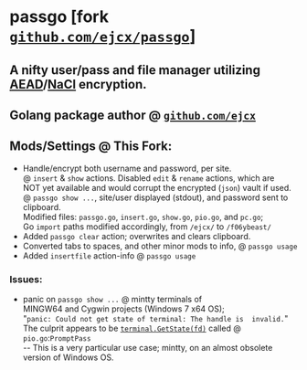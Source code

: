 # passgo [fork [`github.com/ejcx/passgo`](https://github.com/ejcx/passgo)]
## A nifty user/pass and file manager utilizing [AEAD](https://en.wikipedia.org/wiki/Authenticated_encryption#Authenticated_encryption_with_associated_data)/[NaCl](https://godoc.org/golang.org/x/crypto/nacl) encryption.  

## Golang package author @ [`github.com/ejcx`](https://github.com/ejcx)  

## Mods/Settings @ This Fork:  
- Handle/encrypt both username and password, per site.  
@ `insert` & `show` actions. Disabled `edit` & `rename` actions, which are   
NOT yet available and would corrupt the encrypted (`json`) vault if used.  
@ `passgo show ...`, site/user displayed (stdout), and password sent to clipboard.  
Modified files: `passgo.go`, `insert.go`, `show.go`, `pio.go`, and `pc.go`;  
Go `import` paths modified accordingly, from `/ejcx/` to `/f06ybeast/`  
- Added `passgo clear` action; overwrites and clears clipboard.  
- Converted tabs to spaces, and other minor mods to info, @ `passgo usage`  
- Added `insertfile` action-info @ `passgo usage`   

### Issues: 
- panic on `passgo show ...` @ mintty terminals of   
MINGW64 and Cygwin projects (Windows 7 x64 OS);  
"`panic: Could not get state of terminal: The handle is  invalid.`"  
The culprit appears to be [`terminal.GetState(fd)`](https://github.com/golang/crypto/blob/master/ssh/terminal/util.go#L63) called @ `pio.go`:`PromptPass`  
-- This is a very particular use case; mintty, on an almost obsolete version of Windows OS.
